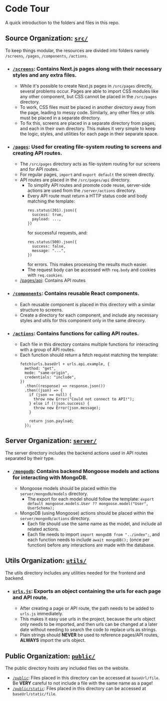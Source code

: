 # Code Tour

A quick introduction to the folders and files in this repo.

## Source Organization: [`src/`](src)

To keep things modular, the resources are divided into folders namely `/screens`, `/pages`, `/components`, `/actions`.

- ### [`/screens`](src/screens): Contains Next.js pages along with their necessary styles and any extra files.

  * While it's possible to create Next.js pages in `/src/pages` directly, several problems occur.
    Pages are able to import CSS modules like any other component, but CSS cannot be placed in the `/src/pages` directory.
  * To work, CSS files must be placed in another directory away from the page, leading to messy code.
    Similarly, any other files or utils must be placed in a separate directory.
  * To fix this, screens are placed in a separate directory from pages, and each in their own directory.
    This makes it very simple to keep the logic, styles, and utilities for each page in their separate space.

- ### [`/pages`](src/pages): Used for creating file-system routing to screens and creating API routes.

  * The `/src/pages` directory acts as file-system routing for our screens and for API routes.
  * For regular pages, `import` and `export default` the screen directly.
  * API routes are placed in the `/src/pages/api` directory.
    * To simplify API routes and promote code reuse, server-side actions are used from the `/server/actions` directory.
    * Every API route must return a HTTP status code and body matching the template:  
      ```
      res.status(201).json({
        success: true,
        payload: ...,
      })
      ```
      for successful requests, and:  
      ```
      res.status(500).json({
        success: false,
        message: "...",
      })
      ```
      for errors. This makes processing the results much easier.
    * The request body can be accessed with `req.body` and cookies with `req.cookies`.

  - [/pages/api](src/pages/api): Contains API routes

- ### [`/components`](src/components): Contains reusable React components.

  * Each reusable component is placed in this directory with a similar structure to screens.
  * Create a directory for each component,
    and include any necessary styles and utils for this component only in the same direcory.

- ### [`/actions`](src/actions): Contains functions for calling API routes.

  * Each file in this directory contains multiple functions for interacting with a group of API routes.
  * Each function should return a fetch request matching the template:
    ```
    fetch(urls.baseUrl + urls.api.example, {
      method: "get",
      mode: "same-origin",
      credentials: "include",
    })
      .then((response) => response.json())
      .then((json) => {
        if (json == null) {
          throw new Error("Could not connect to API!");
        } else if (!json.success) {
          throw new Error(json.message);
        }
    
        return json.payload;
      });
    ```

## Server Organization: [`server/`](server)

The server directory includes the backend actions used in API routes separated by their type.

- ### [`/mongodb`](server/mongodb): Contains backend Mongoose models and actions for interacting with MongoDB.

  * Mongoose models should be placed within the `server/mongodb/models` directory.
    * The export for each model should follow the template:
      `export default mongoose.models.User ?? mongoose.model("User", UserSchema);`
  * MongoDB (using Mongoose) actions should be placed within the `server/mongodb/actions` directory.
    * Each file should use the same name as the model, and include all related actions.
    * Each file needs to import `import mongoDB from "../index";`,
      and each function needs to include `await mongoDB();` (once per function) before any interactions are made with the database.

## Utils Organization: [`utils/`](utils)

The utils directory includes any utilities needed for the frontend and backend.

- ### [`urls.js`](utils/urls.js): Exports an object containing the urls for each page and API route.

  * After creating a page or API route, the path needs to be added to `urls.js` immediately.
  * This makes it easy use urls in the project, because the urls object only needs to be imported,
    and then urls can be changed at a later date without needing to search the code to replace urls as strings.
  * Plain strings should **NEVER** be used to reference pages/API routes, **ALWAYS** import the urls object.

## Public Organization: [`public/`](public)

The public directory hosts any included files on the website.
* [`/public`](public): Files placed in this directory can be accessed at `baseUrl/file`.
  Be **VERY** careful to not include a file with the same name as a page!
* [`/public/static`](public/static): Files placed in this directory can be accessed at `baseUrl/static/file`.
